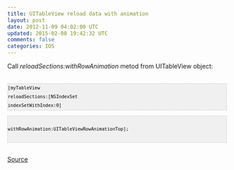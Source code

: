 ```yaml
---
title: UITableView reload data with animation
layout: post
date: 2012-11-09 04:02:00 UTC
updated: 2015-02-08 19:42:32 UTC
comments: false
categories: IOS
---
```

Call <i>reloadSections:withRowAnimation</i>&nbsp;metod from UITableView object:<br /><br /><pre style="background-image: URL(http://2.bp.blogspot.com/_z5ltvMQPaa8/SjJXr_U2YBI/AAAAAAAAAAM/46OqEP32CJ8/s320/codebg.gif); background: #f0f0f0; border: 1px dashed #CCCCCC; color: black; font-family: arial; font-size: 12px; height: auto; line-height: 20px; overflow: auto; padding: 0px; text-align: left; width: 99%;"><code style="color: black; word-wrap: normal;">[myTableView reloadSections:[NSIndexSet indexSetWithIndex:0]&nbsp;</code></pre><pre style="background-image: URL(http://2.bp.blogspot.com/_z5ltvMQPaa8/SjJXr_U2YBI/AAAAAAAAAAM/46OqEP32CJ8/s320/codebg.gif); background: #f0f0f0; border: 1px dashed #CCCCCC; color: black; font-family: arial; font-size: 12px; height: auto; line-height: 20px; overflow: auto; padding: 0px; text-align: left; width: 99%;"><code style="color: black; word-wrap: normal;">           withRowAnimation:UITableViewRowAnimationTop];  <br /></code></pre><br /><a href="http://stackoverflow.com/questions/419472/have-a-reloaddata-for-a-uitableview-animate-when-changing">Source</a>